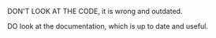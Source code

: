 DON'T LOOK AT THE CODE, it is wrong and outdated.

DO look at the documentation, which is up to date and useful.
